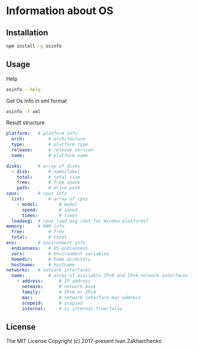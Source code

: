 # Information about OS

## Installation

``` bash
npm install -g osinfo
```

## Usage
Help
``` bash
osinfo --help
```

Get Os Info in xml format
``` bash
osinfo -f xml
```
Result structure
``` yaml
platform:   # platform info
  arch:         # architecture
  type:         # platform type
  release:      # release version
  name:         # platform name

disks:      # array of disks
  - disk:       # name/label
    total:      # total size
    free:       # free space
    path:       # drive path
cpus:       # cpus info
  list:         # array of cpus
    - model:        # model
      speed:        # speed
      times:        # times
  loadavg:  # cpus load avg (not for Window platforms)
memory:     # RAM info
  free:         # free
  total:        # total
env:        # environment info
  endianness:   # OS endianness
  vars:         # Environment variables
  homedir:      # home directory
  hostname:     # hostname
networks:   # network interfaces
  name:         # array of available IPv6 and IPv4 network interfaces for network name
    - address:      # IP address
      netmask:      # network mask
      family:       # IPv6 or IPv4
      mac:          # network interface mac address
      scopeid:      # scopied
      internal:     # is internal true/false
```

## License

The MIT License Copyright (c) 2017-present Ivan Zakharchenko
